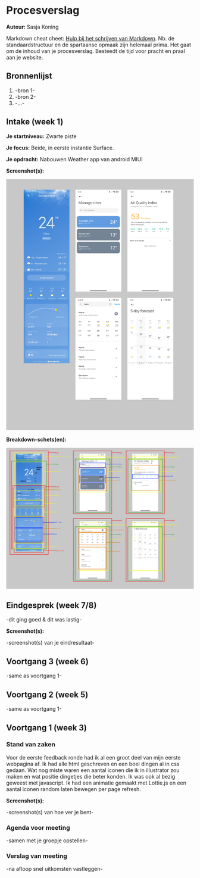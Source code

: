 # Procesverslag
**Auteur:** Sasja Koning

Markdown cheat cheet: [Hulp bij het schrijven van Markdown](https://github.com/adam-p/markdown-here/wiki/Markdown-Cheatsheet). Nb. de standaardstructuur en de spartaanse opmaak zijn helemaal prima. Het gaat om de inhoud van je procesverslag. Besteedt de tijd voor pracht en praal aan je website.



## Bronnenlijst
1. -bron 1-
2. -bron 2-
3. -...-



## Intake (week 1)

**Je startniveau:** Zwarte piste

**Je focus:** Beide, in eerste instantie Surface.

**Je opdracht:** Nabouwen Weather app van android MIUI

**Screenshot(s):**

![screenshot(s) die een goed beeld geven van de website die je gaat maken](images/app-screenshot.png)

**Breakdown-schets(en):**

![-voorlopige breakdownschets(en) van een of beide pagina's van de site die je gaat maken-](images/breakdown-sketches.png)







## Eindgesprek (week 7/8)

-dit ging goed & dit was lastig-

**Screenshot(s):**

-screenshot(s) van je eindresultaat-



## Voortgang 3 (week 6)

-same as voortgang 1-



## Voortgang 2 (week 5)

-same as voortgang 1-



## Voortgang 1 (week 3)

### Stand van zaken

Voor de eerste feedback ronde had ik al een groot deel van mijn eerste webpagina af. Ik had alle html geschreven en een boel dingen al in css gedaan.
Wat nog miste waren een aantal iconen die ik in illustrator zou maken en wat positie dingetjes die beter konden. Ik was ook al bezig geweest met javascript.
Ik had een animatie gemaakt met Lottie.js en een aantal iconen random laten bewegen per page refresh.

**Screenshot(s):**

-screenshot(s) van hoe ver je bent-

### Agenda voor meeting

-samen met je groepje opstellen-

### Verslag van meeting

-na afloop snel uitkomsten vastleggen-


